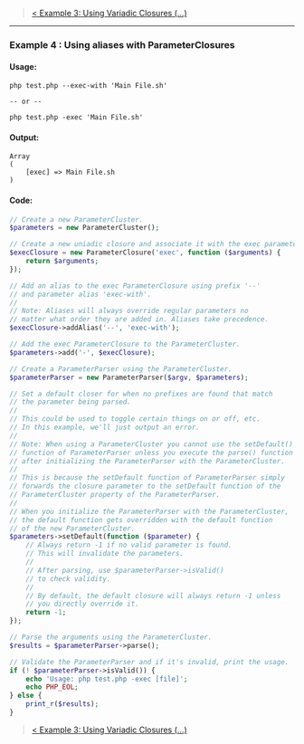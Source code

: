 > [< Example 3:  Using Variadic Closures (...)](https://github.com/nathan-fiscaletti/parameterparser/blob/master/examples/Example3.md)

----
### Example 4 : Using aliases with ParameterClosures

#### Usage: 
    php test.php --exec-with 'Main File.sh'

    -- or --

    php test.php -exec 'Main File.sh'
#### Output:
    Array
    (
        [exec] => Main File.sh
    )
#### Code:
```php
// Create a new ParameterCluster.
$parameters = new ParameterCluster();

// Create a new uniadic closure and associate it with the exec parameter.
$execClosure = new ParameterClosure('exec', function ($arguments) {
    return $arguments;
});

// Add an alias to the exec ParameterClosure using prefix '--'
// and parameter alias 'exec-with'.
// 
// Note: Aliases will always override regular parameters no
// matter what order they are added in. Aliases take precedence.
$execClosure->addAlias('--', 'exec-with');

// Add the exec ParameterClosure to the ParameterCluster.
$parameters->add('-', $execClosure);

// Create a ParameterParser using the ParameterCluster.
$parameterParser = new ParameterParser($argv, $parameters);

// Set a default closer for when no prefixes are found that match
// the parameter being parsed. 
// 
// This could be used to toggle certain things on or off, etc.
// In this example, we'll just output an error.
// 
// Note: When using a ParameterCluster you cannot use the setDefault()
// function of ParameterParser unless you execute the parse() function
// after initializing the ParameterParser with the ParameterCluster.
// 
// This is because the setDefault function of ParameterParser simply
// forwards the closure parameter to the setDefault function of the
// ParameterCluster property of the ParameterParser.
// 
// When you initialize the ParameterParser with the ParameterCluster,
// the default function gets overridden with the default function 
// of the new ParameterCluster. 
$parameters->setDefault(function ($parameter) {
    // Always return -1 if no valid parameter is found.
    // This will invalidate the parameters.
    // 
    // After parsing, use $parameterParser->isValid()
    // to check validity.
    // 
    // By default, the default closure will always return -1 unless
    // you directly override it.
    return -1;
});

// Parse the arguments using the ParameterCluster.
$results = $parameterParser->parse();

// Validate the ParameterParser and if it's invalid, print the usage.
if (! $parameterParser->isValid()) {
    echo 'Usage: php test.php -exec [file]';
    echo PHP_EOL;
} else {
    print_r($results);
}

```
> [< Example 3:  Using Variadic Closures (...)](https://github.com/nathan-fiscaletti/parameterparser/blob/master/examples/Example3.md)